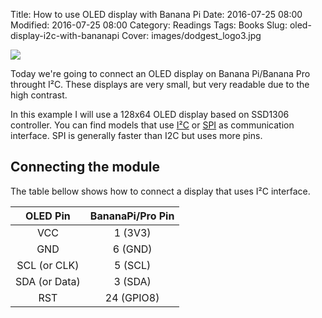 Title: How to use OLED display with Banana Pi
Date: 2016-07-25 08:00
Modified: 2016-07-25 08:00
Category: Readings
Tags: Books
Slug: oled-display-i2c-with-bananapi
Cover: images/dodgest_logo3.jpg

![](images/profshot?raw=true)

Today we're going to connect an OLED display on Banana Pi/Banana Pro throught I²C. These displays are very small, but very readable due to the high contrast.

In this example I will use a 128x64 OLED display based on SSD1306 controller. You can find models that use [I²C](https://en.wikipedia.org/wiki/I%C2%B2C) or [SPI](https://en.wikipedia.org/wiki/Serial_Peripheral_Interface_Bus) as communication interface. SPI is generally faster than I2C but uses more pins.

## Connecting the module

The table bellow shows how to connect a display that uses I²C interface.

| OLED Pin | BananaPi/Pro Pin |
|:--------:|:----------------:|
| VCC           | 1 (3V3)       |
| GND           | 6 (GND)       |
| SCL (or CLK)  | 5 (SCL)       |
| SDA (or Data) | 3 (SDA)       |
| RST           | 24 (GPIO8)    |
